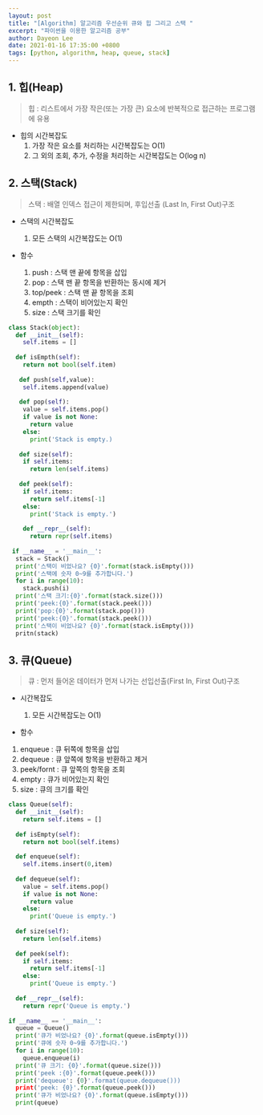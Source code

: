 ```yaml
---
layout: post
title: "[Algorithm] 알고리즘 우선순위 큐와 힙 그리고 스택 "
excerpt: "파이썬을 이용한 알고리즘 공부"
author: Dayeon Lee
date: 2021-01-16 17:35:00 +0800
tags: [python, algorithm, heap, queue, stack]
---
```



## 1. 힙(Heap) 

> 힙 :  리스트에서 가장 작은(또는 가장 큰) 요소에 반복적으로 접근하는 프로그램에 유용 


- 힙의 시간복잡도
  1. 가장 작은 요소를 처리하는 시간복잡도는 O(1)
  2. 그 외의 조회, 추가, 수정을 처리하는 시간복잡도는 O(log n)
  
 
## 2. 스택(Stack) 

> 스택 : 배열 인덱스 접근이 제한되며, 후입선출 (Last In, First Out)구조 

- 스택의 시간복잡도
  1. 모든 스택의 시간복잡도는 O(1)

- 함수
  1. push : 스택 맨 끝에 항목을 삽입
  2. pop : 스택 맨 끝 항목을 반환하는 동시에 제거 
  3. top/peek : 스택 맨 끝 항목을 조회
  4. empth : 스택이 비어있는지 확인
  5. size : 스택 크기를 확인 
  

```Python
class Stack(object):
  def __init__(self):
    self.items = []
  
  def isEmpth(self):
    return not bool(self.item)
   
   def push(self,value):
    self.items.append(value)
   
   def pop(self):
    value = self.items.pop()
    if value is not None:
      return value
    else:
      print('Stack is empty.)
      
   def size(self):
    if self.items:
      return len(self.items)
   
   def peek(self):
    if self.items:
      return self.items[-1]
    else:
      print('Stack is empty.')
    
    def __repr__(self):
      return repr(self.items)
      
 if __name__ = '__main__':
  stack = Stack()
  print('스택이 비었나요? {0}'.format(stack.isEmpty()))
  print('스택에 숫자 0~9를 추가합니다.')
  for i in range(10):
    stack.push(i)
  print('스택 크기:{0}'.format(stack.size()))
  print('peek:{0}'.format(stack.peek()))
  print('pop:{0}'.format(stack.pop()))
  print('peek:{0}'.format(stack.peek()))
  print('스택이 비었나요? {0}'.format(stack.isEmpty()))
  pritn(stack)
```


## 3. 큐(Queue)

> 큐 : 먼저 들어온 데이터가 먼저 나가는 선입선출(First In, First Out)구조  

- 시간복잡도
  1. 모든 시간복잡도는 O(1)
  
 - 함수 
  1. enqueue : 큐 뒤쪽에 항목을 삽입
  2. dequeue : 큐 앞쪽에 항목을 반환하고 제거 
  3. peek/fornt : 큐 앞쪽의 항목을 조회
  4. empty : 큐가 비어있는지 확인
  5. size : 큐의 크기를 확인 
  
```Python
class Queue(self):
  def __init__(self):
    return self.items = []
  
  def isEmpty(self):
    return not bool(self.items)
  
  def enqueue(self):
    self.items.insert(0,item)
    
  def dequeue(self):
    value = self.items.pop()
    if value is not None:
      return value
    else:
      print('Queue is empty.')
    
  def size(self):
    return len(self.items)
    
  def peek(self):
    if self.items:
      return self.items[-1]
    else:
      print('Queue is empty.')
      
  def __repr__(self):
    return repr('Queue is empty.')
    
if __name__ == '__main__':
  queue = Queue()
  print('큐가 비었나요? {0}'.format(queue.isEmpty()))
  print('큐에 숫자 0~9를 추가합니다.')
  for i in range(10):
    queue.enqueue(i)
  print('큐 크기: {0}'.format(queue.size()))
  print('peek :{0}'.format(queue.peek()))
  print('dequeue': {0}'.format(queue.dequeue()))
  print('peek: {0}'.format(queue.peek()))
  print('큐가 비었나요? {0}'.format(queue.isEmpty()))
  print(queue)
```
